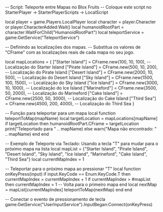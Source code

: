 -- Script: Teleporte entre Mapas no Blox Fruits
-- Coloque este script no StarterPlayer -> StarterPlayerScripts -> LocalScript

local player = game.Players.LocalPlayer
local character = player.Character or player.CharacterAdded:Wait()
local humanoidRootPart = character:WaitForChild("HumanoidRootPart")
local teleportService = game:GetService("TeleportService")

-- Definindo as localizações dos mapas. 
-- Substitua os valores de "CFrame" com as localizações reais de cada mapa no seu jogo.

local mapLocations = {
    ["Starter Island"] = CFrame.new(100, 10, 100),  -- Localização do Starter Island
    ["Pirate Island"] = CFrame.new(500, 10, 200),   -- Localização do Pirate Island
    ["Desert Island"] = CFrame.new(2000, 10, 500),  -- Localização do Desert Island
    ["Sky Island"] = CFrame.new(1500, 100, 1500),   -- Localização do Sky Island
    ["Ice Island"] = CFrame.new(3000, 10, 1000),    -- Localização do Ice Island
    ["Marineford"] = CFrame.new(3500, 50, 2000),    -- Localização do Marineford
    ["Cake Island"] = CFrame.new(2500, 50, 3000),   -- Localização do Cake Island
    ["Third Sea"] = CFrame.new(4500, 200, 4000),   -- Localização do Third Sea
}

-- Função para teleportar para um mapa
local function teleportToMap(mapName)
    local targetLocation = mapLocations[mapName]
    if targetLocation then
        humanoidRootPart.CFrame = targetLocation
        print("Teleportado para " .. mapName)
    else
        warn("Mapa não encontrado: " .. mapName)
    end
end

-- Exemplo de Teleporte via Teclado: Usando a tecla "T" para mudar para o próximo mapa na lista
local mapList = {"Starter Island", "Pirate Island", "Desert Island", "Sky Island", "Ice Island", "Marineford", "Cake Island", "Third Sea"}
local currentMapIndex = 1

-- Teleportar para o próximo mapa ao pressionar "T"
local function onKeyPress(input)
    if input.KeyCode == Enum.KeyCode.T then
        currentMapIndex = currentMapIndex + 1
        if currentMapIndex > #mapList then
            currentMapIndex = 1 -- Volta para o primeiro mapa
        end
        local nextMap = mapList[currentMapIndex]
        teleportToMap(nextMap)
    end
end

-- Conectar o evento de pressionamento de tecla
game:GetService("UserInputService").InputBegan:Connect(onKeyPress)

